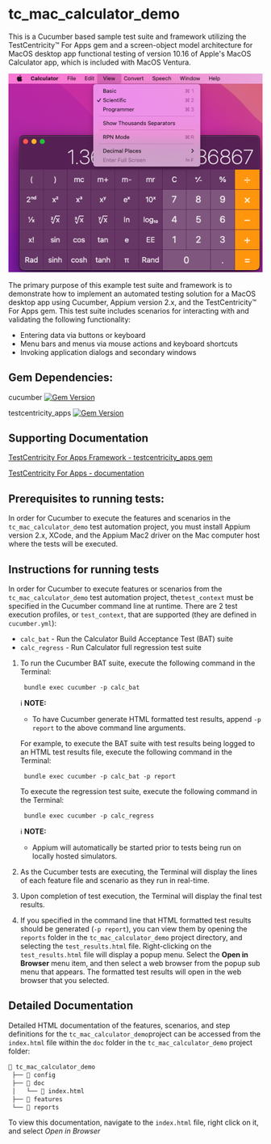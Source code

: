 # tc_mac_calculator_demo

This is a Cucumber based sample test suite and framework utilizing the TestCentricity™ For Apps gem and a screen-object
model architecture for MacOS desktop app functional testing of version 10.16 of Apple's MacOS Calculator app, which is
included with MacOS Ventura.

![MacOS Calculator app](https://raw.githubusercontent.com/TestCentricity/tc_mac_calculator_demo/main/.github/images/CalcApp.png)

The primary purpose of this example test suite and framework is to demonstrate how to implement an automated testing solution
for a MacOS desktop app using Cucumber, Appium version 2.x, and the TestCentricity™ For Apps gem. This test suite includes
scenarios for interacting with and validating the following functionality:
  * Entering data via buttons or keyboard
  * Menu bars and menus via mouse actions and keyboard shortcuts
  * Invoking application dialogs and secondary windows


## Gem Dependencies:

cucumber  [![Gem Version](https://badge.fury.io/rb/cucumber.svg)](https://badge.fury.io/rb/cucumber)

testcentricity_apps  [![Gem Version](https://badge.fury.io/rb/testcentricity_apps.svg)](https://badge.fury.io/rb/testcentricity_apps)


## Supporting Documentation

[TestCentricity For Apps Framework - testcentricity_apps gem](https://rubygems.org/gems/testcentricity_apps)

[TestCentricity For Apps - documentation](http://www.rubydoc.info/gems/testcentricity_apps/)


## Prerequisites to running tests:

In order for Cucumber to execute the features and scenarios in the `tc_mac_calculator_demo` test automation project, you must
install Appium version 2.x, XCode, and the Appium Mac2 driver on the Mac computer host where the tests will be executed.


## Instructions for running tests

In order for Cucumber to execute features or scenarios from the `tc_mac_calculator_demo` test automation project, the`test_context`
must be specified in the Cucumber command line at runtime. There are 2 test execution profiles, or `test_context`, that are
supported (they are defined in `cucumber.yml`):
* `calc_bat`  - Run the Calculator Build Acceptance Test (BAT) suite
* `calc_regress`  - Run Calculator full regression test suite

1. To run the Cucumber BAT suite, execute the following command in the Terminal:

        bundle exec cucumber -p calc_bat

   ℹ️ **NOTE:**
    * To have Cucumber generate HTML formatted test results, append `-p report` to the above command line arguments.

   For example, to execute the BAT suite with test results being logged to an HTML test results file, execute the following
   command in the Terminal:

        bundle exec cucumber -p calc_bat -p report

   To execute the regression test suite, execute the following command in the Terminal:

        bundle exec cucumber -p calc_regress

   ℹ️ **NOTE:**
    * Appium will automatically be started prior to tests being run on locally hosted simulators.

2. As the Cucumber tests are executing, the Terminal will display the lines of each feature file and scenario as they run
   in real-time.

3. Upon completion of test execution, the Terminal will display the final test results.

4. If you specified in the command line that HTML formatted test results should be generated (`-p report`), you can view
   them by opening the `reports` folder in the `tc_mac_calculator_demo` project directory, and selecting the `test_results.html`
   file. Right-clicking on the `test_results.html` file will display a popup menu. Select the **Open in Browser** menu
   item, and then select a web browser from the popup sub menu that appears. The formatted test results will open in the
   web browser that you selected.


## Detailed Documentation

Detailed HTML documentation of the features, scenarios, and step definitions for the `tc_mac_calculator_demo`project
can be accessed from the `index.html` file within the `doc` folder in the `tc_mac_calculator_demo` project folder:

    📁 tc_mac_calculator_demo
     ├── 📁 config
     ├── 📁 doc
     │   └── 📄 index.html
     ├── 📁 features
     └── 📁 reports

To view this documentation, navigate to the `index.html` file, right click on it, and select *Open in Browser*
